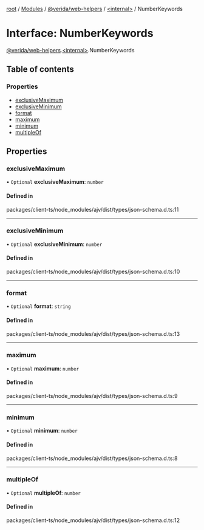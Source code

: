 [root](../README.md) / [Modules](../modules.md) / [@verida/web-helpers](../modules/verida_web_helpers.md) / [<internal\>](../modules/verida_web_helpers._internal_.md) / NumberKeywords

# Interface: NumberKeywords

[@verida/web-helpers](../modules/verida_web_helpers.md).[<internal\>](../modules/verida_web_helpers._internal_.md).NumberKeywords

## Table of contents

### Properties

- [exclusiveMaximum](verida_web_helpers._internal_.NumberKeywords.md#exclusivemaximum)
- [exclusiveMinimum](verida_web_helpers._internal_.NumberKeywords.md#exclusiveminimum)
- [format](verida_web_helpers._internal_.NumberKeywords.md#format)
- [maximum](verida_web_helpers._internal_.NumberKeywords.md#maximum)
- [minimum](verida_web_helpers._internal_.NumberKeywords.md#minimum)
- [multipleOf](verida_web_helpers._internal_.NumberKeywords.md#multipleof)

## Properties

### exclusiveMaximum

• `Optional` **exclusiveMaximum**: `number`

#### Defined in

packages/client-ts/node_modules/ajv/dist/types/json-schema.d.ts:11

___

### exclusiveMinimum

• `Optional` **exclusiveMinimum**: `number`

#### Defined in

packages/client-ts/node_modules/ajv/dist/types/json-schema.d.ts:10

___

### format

• `Optional` **format**: `string`

#### Defined in

packages/client-ts/node_modules/ajv/dist/types/json-schema.d.ts:13

___

### maximum

• `Optional` **maximum**: `number`

#### Defined in

packages/client-ts/node_modules/ajv/dist/types/json-schema.d.ts:9

___

### minimum

• `Optional` **minimum**: `number`

#### Defined in

packages/client-ts/node_modules/ajv/dist/types/json-schema.d.ts:8

___

### multipleOf

• `Optional` **multipleOf**: `number`

#### Defined in

packages/client-ts/node_modules/ajv/dist/types/json-schema.d.ts:12
